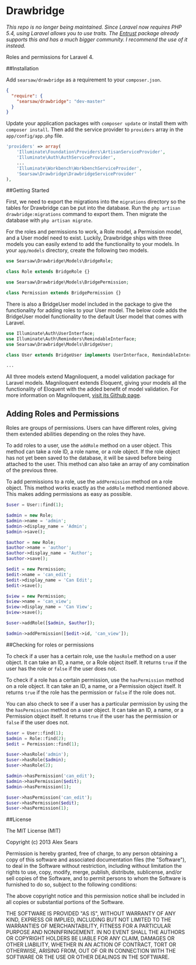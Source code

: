 Drawbridge
===========

*This repo is no longer being maintained.  Since Laravel now requires PHP 5.4, using Laravel allows you to use traits.  The [Entrust](https://github.com/Zizaco/entrust) package already supports this and has a much bigger community.  I recommend the use of it instead.*

Roles and permissions for Laravel 4.

##Installation

Add `searsaw/drawbridge` as a requirement to your `composer.json`.

```json
{
  "require": {
    "searsaw/drawbridge": "dev-master"
  }
}
```

Update your application packages with `composer update` or install them with `composer install`.  Then add the service provider to `providers` array in the `app/config/app.php` file.

```php
'providers' => array(
    'Illuminate\Foundation\Providers\ArtisanServiceProvider',
    'Illuminate\Auth\AuthServiceProvider',
    ...
    'Illuminate\Workbench\WorkbenchServiceProvider',
    'Searsaw\Drawbridge\DrawbridgeServiceProvider'
),
```

##Getting Started

First, we need to export the migrations into the `migrations` directory so the tables for Drawbridge can be put into the database. Run the `php artisan drawbridge:migrations` command to export them.  Then migrate the database with `php artisan migrate`.

For the roles and permissions to work, a Role model, a Permission model, and a User model need to exist.  Luckily, Drawbridge ships with three models you can easily extend to add the functionality to your models.  In your `app/models` directory, create the following two models.

```php
use Searsaw\Drawbridge\Models\BridgeRole;

class Role extends BridgeRole {}
```

```php
use Searsaw\Drawbridge\Models\BridgePermission;

class Permission extends BridgePermission {}
```

There is also a BridgeUser model included in the package to give the functionality for adding roles to your User model.  The below code adds the BridgeUser model functionality to the default User model that comes with Laravel.

```php
use Illuminate\Auth\UserInterface;
use Illuminate\Auth\Reminders\RemindableInterface;
use Searsaw\Drawbridge\Models\BridgeUser;

class User extends BridgeUser implements UserInterface, RemindableInterface {

...
```

All three models extend Magniloquent, a model validation package for Laravel models.  Magniloquent extends Eloquent, giving your models all the functionality of Eloquent with the added benefit of model validation.  For more information on Magniloquent, [visit its Github page](https://github.com/philipbrown/magniloquent).

## Adding Roles and Permissions

Roles are groups of permissions.  Users can have different roles, giving them extended abilities depending on the roles they have.

To add roles to a user, use the `addRole` method on a user object.  This method can take a role ID, a role name, or a role object.  If the role object has not yet been saved to the database, it will be saved before being attached to the user.  This method can also take an array of any combination of the previous three.

To add permissions to a role, use the `addPermission` method on a role object.  This method works exactly as the `addRole` method mentioned above.  This makes adding permissions as easy as possible.

```php
$user = User::find(1);

$admin = new Role;
$admin->name = 'admin';
$admin->display_name = 'Admin';
$admin->save();

$author = new Role;
$author->name = 'author';
$author->display_name = 'Author';
$author->save();

$edit = new Permission;
$edit->name = 'can_edit';
$edit->display_name = 'Can Edit';
$edit->save();

$view = new Permission;
$view->name = 'can_view';
$view->display_name = 'Can View';
$view->save();

$user->addRole([$admin, $author]);

$admin->addPermission([$edit->id, 'can_view']);
```

##Checking for roles or permissions

To check if a user has a certain role, use the `hasRole` method on a user object.  It can take an ID, a name, or a Role object itself.  It returns `true` if the user has the role or `false` if the user does not.

To check if a role has a certain permission, use the `hasPermission` method on a role object.  It can take an ID, a name, or a Permission object itself.  It returns `true` if the role has the permission or `false` if the role does not.

You can also check to see if a user has a particular permission by using the the `hasPermission` method on a user object.  It can take an ID, a name, or a Permission object itself.  It returns `true` if the user has the permission or `false` if the user does not.

```php
$user = User::find(1);
$admin = Role::find(2);
$edit = Permission::find(1);

$user->hasRole('admin');
$user->hasRole($admin);
$user->hasRole(2);

$admin->hasPermission('can_edit');
$admin->hasPermission($edit);
$admin->hasPermission(1);

$user->hasPermission('can_edit');
$user->hasPermission($edit);
$user->hasPermission(1);
```

##License

The MIT License (MIT)

Copyright (c) 2013 Alex Sears

Permission is hereby granted, free of charge, to any person obtaining a copy
of this software and associated documentation files (the "Software"), to deal
in the Software without restriction, including without limitation the rights
to use, copy, modify, merge, publish, distribute, sublicense, and/or sell
copies of the Software, and to permit persons to whom the Software is
furnished to do so, subject to the following conditions:

The above copyright notice and this permission notice shall be included in
all copies or substantial portions of the Software.

THE SOFTWARE IS PROVIDED "AS IS", WITHOUT WARRANTY OF ANY KIND, EXPRESS OR
IMPLIED, INCLUDING BUT NOT LIMITED TO THE WARRANTIES OF MERCHANTABILITY,
FITNESS FOR A PARTICULAR PURPOSE AND NONINFRINGEMENT. IN NO EVENT SHALL THE
AUTHORS OR COPYRIGHT HOLDERS BE LIABLE FOR ANY CLAIM, DAMAGES OR OTHER
LIABILITY, WHETHER IN AN ACTION OF CONTRACT, TORT OR OTHERWISE, ARISING FROM,
OUT OF OR IN CONNECTION WITH THE SOFTWARE OR THE USE OR OTHER DEALINGS IN
THE SOFTWARE.
